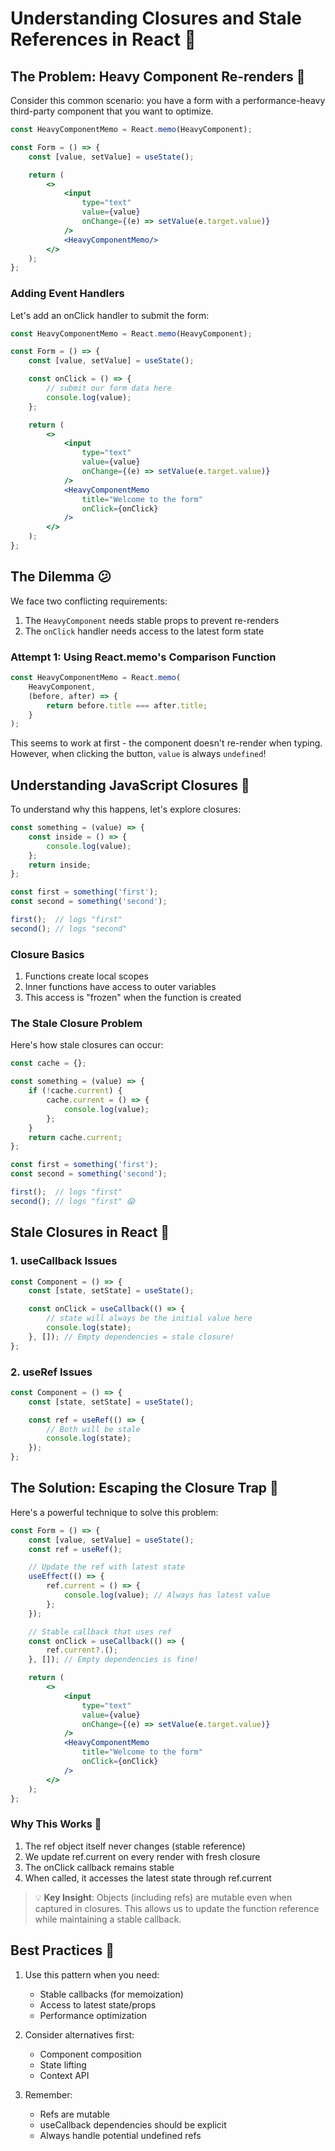 # Understanding Closures and Stale References in React 🔄

## The Problem: Heavy Component Re-renders 🐛

Consider this common scenario: you have a form with a performance-heavy third-party component that you want to optimize.

```jsx
const HeavyComponentMemo = React.memo(HeavyComponent);

const Form = () => {
    const [value, setValue] = useState();

    return (
        <>
            <input
                type="text"
                value={value}
                onChange={(e) => setValue(e.target.value)}
            />
            <HeavyComponentMemo/>
        </>
    );
};
```

### Adding Event Handlers

Let's add an onClick handler to submit the form:

```jsx
const HeavyComponentMemo = React.memo(HeavyComponent);

const Form = () => {
    const [value, setValue] = useState();

    const onClick = () => {
        // submit our form data here
        console.log(value);
    };

    return (
        <>
            <input
                type="text"
                value={value}
                onChange={(e) => setValue(e.target.value)}
            />
            <HeavyComponentMemo
                title="Welcome to the form"
                onClick={onClick}
            />
        </>
    );
};
```

## The Dilemma 😕

We face two conflicting requirements:

1. The `HeavyComponent` needs stable props to prevent re-renders
2. The `onClick` handler needs access to the latest form state

### Attempt 1: Using React.memo's Comparison Function

```jsx
const HeavyComponentMemo = React.memo(
    HeavyComponent,
    (before, after) => {
        return before.title === after.title;
    }
);
```

This seems to work at first - the component doesn't re-render when typing. However, when clicking the button, `value` is
always `undefined`!

## Understanding JavaScript Closures 🧠

To understand why this happens, let's explore closures:

```javascript
const something = (value) => {
    const inside = () => {
        console.log(value);
    };
    return inside;
};

const first = something('first');
const second = something('second');

first();  // logs "first"
second(); // logs "second"
```

### Closure Basics

1. Functions create local scopes
2. Inner functions have access to outer variables
3. This access is "frozen" when the function is created

### The Stale Closure Problem

Here's how stale closures can occur:

```javascript
const cache = {};

const something = (value) => {
    if (!cache.current) {
        cache.current = () => {
            console.log(value);
        };
    }
    return cache.current;
};

const first = something('first');
const second = something('second');

first();  // logs "first"
second(); // logs "first" 😱
```

## Stale Closures in React 🔄

### 1. useCallback Issues

```jsx
const Component = () => {
    const [state, setState] = useState();

    const onClick = useCallback(() => {
        // state will always be the initial value here
        console.log(state);
    }, []); // Empty dependencies = stale closure!
};
```

### 2. useRef Issues

```jsx
const Component = () => {
    const [state, setState] = useState();

    const ref = useRef(() => {
        // Both will be stale
        console.log(state);
    });
};
```

## The Solution: Escaping the Closure Trap 🎯

Here's a powerful technique to solve this problem:

```jsx
const Form = () => {
    const [value, setValue] = useState();
    const ref = useRef();

    // Update the ref with latest state
    useEffect(() => {
        ref.current = () => {
            console.log(value); // Always has latest value
        };
    });

    // Stable callback that uses ref
    const onClick = useCallback(() => {
        ref.current?.();
    }, []); // Empty dependencies is fine!

    return (
        <>
            <input
                type="text"
                value={value}
                onChange={(e) => setValue(e.target.value)}
            />
            <HeavyComponentMemo
                title="Welcome to the form"
                onClick={onClick}
            />
        </>
    );
};
```

### Why This Works 🤔

1. The ref object itself never changes (stable reference)
2. We update ref.current on every render with fresh closure
3. The onClick callback remains stable
4. When called, it accesses the latest state through ref.current

> 💡 **Key Insight**: Objects (including refs) are mutable even when captured in closures. This allows us to update the
> function reference while maintaining a stable callback.

## Best Practices 📝

1. Use this pattern when you need:
    - Stable callbacks (for memoization)
    - Access to latest state/props
    - Performance optimization

2. Consider alternatives first:
    - Component composition
    - State lifting
    - Context API

3. Remember:
    - Refs are mutable
    - useCallback dependencies should be explicit
    - Always handle potential undefined refs
